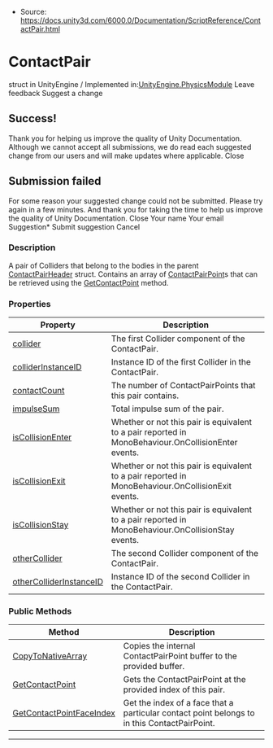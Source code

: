 * Source: https://docs.unity3d.com/6000.0/Documentation/ScriptReference/ContactPair.html

# ContactPair
struct in UnityEngine
/
Implemented in:[UnityEngine.PhysicsModule](https://docs.unity3d.com/6000.0/Documentation/ScriptReference/UnityEngine.PhysicsModule.html)
Leave feedback
Suggest a change
## Success!
Thank you for helping us improve the quality of Unity Documentation. Although we cannot accept all submissions, we do read each suggested change from our users and will make updates where applicable.
Close
## Submission failed
For some reason your suggested change could not be submitted. Please <a>try again</a> in a few minutes. And thank you for taking the time to help us improve the quality of Unity Documentation.
Close
Your name Your email Suggestion* Submit suggestion
Cancel
### Description
A pair of Colliders that belong to the bodies in the parent [ContactPairHeader](https://docs.unity3d.com/6000.0/Documentation/ScriptReference/ContactPairHeader.html) struct.
Contains an array of [ContactPairPoint](https://docs.unity3d.com/6000.0/Documentation/ScriptReference/ContactPairPoint.html)s that can be retrieved using the [GetContactPoint](https://docs.unity3d.com/6000.0/Documentation/ScriptReference/ContactPair.GetContactPoint.html) method.
### Properties
Property | Description  
---|---  
[collider](https://docs.unity3d.com/6000.0/Documentation/ScriptReference/ContactPair-collider.html) | The first Collider component of the ContactPair.  
[colliderInstanceID](https://docs.unity3d.com/6000.0/Documentation/ScriptReference/ContactPair-colliderInstanceID.html) | Instance ID of the first Collider in the ContactPair.  
[contactCount](https://docs.unity3d.com/6000.0/Documentation/ScriptReference/ContactPair-contactCount.html) | The number of ContactPairPoints that this pair contains.  
[impulseSum](https://docs.unity3d.com/6000.0/Documentation/ScriptReference/ContactPair-impulseSum.html) | Total impulse sum of the pair.  
[isCollisionEnter](https://docs.unity3d.com/6000.0/Documentation/ScriptReference/ContactPair-isCollisionEnter.html) | Whether or not this pair is equivalent to a pair reported in MonoBehaviour.OnCollisionEnter events.  
[isCollisionExit](https://docs.unity3d.com/6000.0/Documentation/ScriptReference/ContactPair-isCollisionExit.html) | Whether or not this pair is equivalent to a pair reported in MonoBehaviour.OnCollisionExit events.  
[isCollisionStay](https://docs.unity3d.com/6000.0/Documentation/ScriptReference/ContactPair-isCollisionStay.html) | Whether or not this pair is equivalent to a pair reported in MonoBehaviour.OnCollisionStay events.  
[otherCollider](https://docs.unity3d.com/6000.0/Documentation/ScriptReference/ContactPair-otherCollider.html) | The second Collider component of the ContactPair.  
[otherColliderInstanceID](https://docs.unity3d.com/6000.0/Documentation/ScriptReference/ContactPair-otherColliderInstanceID.html) | Instance ID of the second Collider in the ContactPair.  
### Public Methods
Method | Description  
---|---  
[CopyToNativeArray](https://docs.unity3d.com/6000.0/Documentation/ScriptReference/ContactPair.CopyToNativeArray.html) | Copies the internal ContactPairPoint buffer to the provided buffer.  
[GetContactPoint](https://docs.unity3d.com/6000.0/Documentation/ScriptReference/ContactPair.GetContactPoint.html) | Gets the ContactPairPoint at the provided index of this pair.  
[GetContactPointFaceIndex](https://docs.unity3d.com/6000.0/Documentation/ScriptReference/ContactPair.GetContactPointFaceIndex.html) | Get the index of a face that a particular contact point belongs to in this ContactPairPoint.  
* * *
